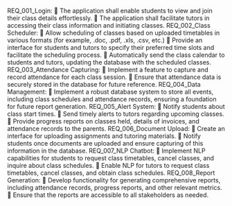 REQ_001_Login:
 The application shall enable students to view and join their class details effortlessly.
 The application shall facilitate tutors in accessing their class information and
initiating classes.
REQ_002_Class Scheduler:
 Allow scheduling of classes based on uploaded timetables in various formats
(for example, .doc, .pdf, .xls, .csv, etc.)
 Provide an interface for students and tutors to specify their preferred time slots and
facilitate the scheduling process.
 Automatically send the class calendar to students and tutors, updating the database
with the scheduled classes.
REQ_003_Attendance Capturing:
 Implement a feature to capture and record attendance for each class session.
 Ensure that attendance data is securely stored in the database for future reference.
REQ_004_Data Management:
 Implement a robust database system to store all events, including class schedules and
attendance records, ensuring a foundation for future report generation.
REQ_005_Alert System:
 Notify students about class start times.
 Send timely alerts to tutors regarding upcoming classes.
 Provide progress reports on classes held, details of invoices, and attendance records to the
parents.
REQ_006_Document Upload:
 Create an interface for uploading assignments and tutoring materials.
 Notify students once documents are uploaded and ensure capturing of this information in
the database.
REQ_007_NLP Chatbot:
 Implement NLP capabilities for students to request class timetables, cancel classes, and
inquire about class schedules.
 Enable NLP for tutors to request class timetables, cancel classes, and obtain class schedules.
REQ_008_Report Generation:
 Develop functionality for generating comprehensive reports, including attendance records,
progress reports, and other relevant metrics.
 Ensure that the reports are accessible to all stakeholders as needed.
